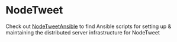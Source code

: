 # NodeTweet
Check out [NodeTweetAnsible](https://github.com/scherroman/NodeTweetAnsible) to find Ansible scripts for setting up & maintaining the distributed server infrastructure for NodeTweet
